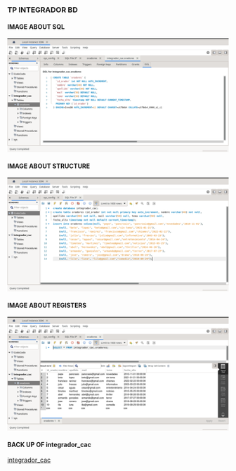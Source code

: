 ### TP INTEGRADOR BD

#### IMAGE ABOUT SQL 
![IMAGE OF SQL](TP%20INTEGRADOR%20BD/structure.png)   

#### IMAGE ABOUT STRUCTURE
![IMAGE OF STRUCTURE](TP%20INTEGRADOR%20BD/code%20sql.png)

#### IMAGE ABOUT REGISTERS
![IMAGE OF REGISTERS](TP%20INTEGRADOR%20BD/execute.png)

#### BACK UP OF integrador_cac

[integrador_cac](TP%20INTEGRADOR%20BD/integrador_cac.sql)
